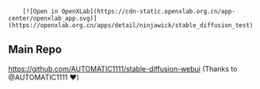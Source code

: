 
        [![Open in OpenXLab](https://cdn-static.openxlab.org.cn/app-center/openxlab_app.svg)](https://openxlab.org.cn/apps/detail/ninjawick/stable_diffusion_test)
## Main Repo

https://github.com/AUTOMATIC1111/stable-diffusion-webui (Thanks to @AUTOMATIC1111 ❤)

